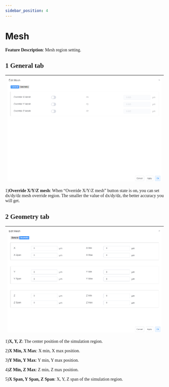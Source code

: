 ```yaml
---
sidebar_position: 4
---
```

# Mesh

<div class="text-justify">

<font face = "Calibri">

**Feature Description**: Mesh region setting.

## 1 General tab

|![](../../../static/img/tutorial/simulation/mesh/mesh.png)|
| :------------------------------------------------------------: |

1)**Override X/Y/Z mesh**: When “Override X/Y/Z mesh” button state is on, you can set dx/dy/dz mesh override region. The smaller the value of dx/dy/dz, the better accuracy you will get.

## 2 Geometry tab

|![](../../../static/img/tutorial/simulation/mesh/meshg.png)|
| :------------------------------------------------------------: |

1)**X, Y, Z**: The center position of the simulation region.

2)**X Min, X Max**: X min, X max position.

3)**Y Min, Y Max**: Y min, Y max position.

4)**Z Min, Z Max**: Z min, Z max position.

5)**X Span, Y Span, Z Span**: X, Y, Z span of the simulation region.

</font>

</div>